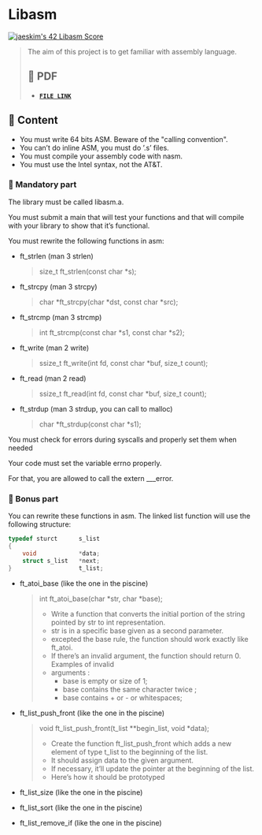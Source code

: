 # Libasm

[![jaeskim's 42 Libasm Score](https://badge42.herokuapp.com/api/project/jaeskim/libasm)](https://github.com/JaeSeoKim/badge42)

> The aim of this project is to get familiar with assembly language.
> ## 📝 PDF
>
> - [**`FILE LINK`**](https://github.com/JaeSeoKim/42cursus/blob/master/pdf/en.subject-Libasm.pdf)

## 🚀 Content

- You must write 64 bits ASM. Beware of the "calling convention".
- You can’t do inline ASM, you must do ’.s’ files.
- You must compile your assembly code with nasm.
- You must use the Intel syntax, not the AT&T.

### 🚩 Mandatory part

The library must be called libasm.a.

You must submit a main that will test your functions and that will compile with your library to show that it’s functional.

You must rewrite the following functions in asm:

- ft_strlen (man 3 strlen)
    > size_t	ft_strlen(const char *s);
- ft_strcpy (man 3 strcpy)
    > char	*ft_strcpy(char *dst, const char *src);
- ft_strcmp (man 3 strcmp)
    > int		ft_strcmp(const char *s1, const char *s2);
- ft_write (man 2 write)
    > ssize_t	ft_write(int fd, const char *buf, size_t count);
- ft_read (man 2 read)
    > ssize_t	ft_read(int fd, const char *buf, size_t count);
- ft_strdup (man 3 strdup, you can call to malloc)
    > char	*ft_strdup(const char *s1);

You must check for errors during syscalls and properly set them when needed

Your code must set the variable errno properly.

For that, you are allowed to call the extern ___error.

### 🚩 Bonus part

You can rewrite these functions in asm. The linked list function will use the following
structure:

```c
typedef sturct      s_list
{
    void            *data;
    struct s_list   *next;
}                   t_list;
```

- ft_atoi_base (like the one in the piscine)
    > int ft_atoi_base(char *str, char *base);
    > - Write a function that converts the initial portion of the string pointed by str to int
    > representation.
    > - str is in a specific base given as a second parameter.
    > - excepted the base rule, the function should work exactly like ft_atoi.
    > - If there’s an invalid argument, the function should return 0. Examples of invalid
    > - arguments :
    >   - base is empty or size of 1;
    >   - base contains the same character twice ;
    >   - base contains + or - or whitespaces;

- ft_list_push_front (like the one in the piscine)
    > void ft_list_push_front(t_list **begin_list, void *data);
    > - Create the function ft_list_push_front which adds a new element of type t_list to the beginning of the list.
    > - It should assign data to the given argument.
    > - If necessary, it’ll update the pointer at the beginning of the list.
    > - Here’s how it should be prototyped
- ft_list_size (like the one in the piscine)
- ft_list_sort (like the one in the piscine)
- ft_list_remove_if (like the one in the piscine)
